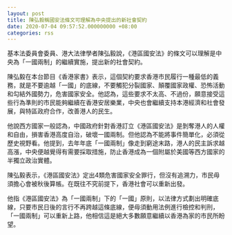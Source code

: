 ```yaml
---
layout: post
title: 陳弘毅稱國安法條文可理解為中央提出的新社會契約
date: 2020-07-04 09:57:52.000000000 +08:00
categories: rss
---
```


基本法委員會委員、港大法律學者陳弘毅說，《港區國安法》的條文可以理解是中央為「一國兩制」的繼續實施，提出新的社會契約。

陳弘毅在本台節目《香港家書》表示，這個契約要求香港市民履行一種最低的義務，就是不要逾越「一國」的底線，不要觸犯分裂國家、顛覆國家政權、恐怖活動和勾結外國勢力，危害國家安全。他認為，這些要求不太高、不過份，願意接受這些行為準則的市民能夠繼續在香港安居樂業，中央也會繼續支持本港經濟和社會發展，與特區政府合作，改善港人的民生。

他說西方國家一般認為，中國政府針對香港訂立《港區國安法》是剝奪港人的人權和自由，損害香港高度自治，破壞一國兩制。但他認為不能將事件簡單化，必須從歷史視野看。他提到，去年年底「一國兩制」像走到窮途末路，港人的民主訴求越高漲，中央便越覺得有需要採取措施，防止香港成為一個附屬於美國等西方國家的半獨立政治實體。

陳弘毅表示，《港區國安法》定出4類危害國家安全罪行，但沒有追溯力，市民毋須擔心會被秋後算帳。在既往不究前提下，香港社會可以重新出發。

他指《港區國安法》為「一國兩制」下的「一國」原則，以法律方式劃出明確底線，只要市民日後的言行不再跨越這條底線，便毋須動用法例進行檢控和判刑，「一國兩制」可以重新上路，他相信這是絕大多數願意繼續以香港為家的市民所盼望。
